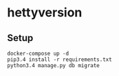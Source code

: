 # hettyversion

## Setup

```
docker-compose up -d
pip3.4 install -r requirements.txt
python3.4 manage.py db migrate
```